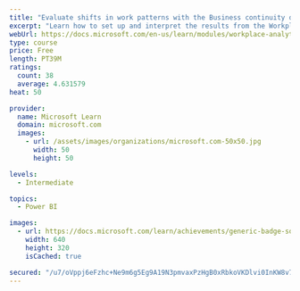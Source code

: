 ```yaml
---
title: "Evaluate shifts in work patterns with the Business continuity dashboard in Microsoft Workplace Analytics"
excerpt: "Learn how to set up and interpret the results from the Workplace Analytics Power BI Business continuity dashboard. Generate insights from the behavioral data to help navigate shifts in employee and team work patterns."
webUrl: https://docs.microsoft.com/en-us/learn/modules/workplace-analytics-business-continuity/
type: course
price: Free
length: PT39M
ratings:
  count: 38
  average: 4.631579
heat: 50

provider:
  name: Microsoft Learn
  domain: microsoft.com
  images:
    - url: /assets/images/organizations/microsoft.com-50x50.jpg
      width: 50
      height: 50

levels:
  - Intermediate

topics:
  - Power BI

images:
  - url: https://docs.microsoft.com/learn/achievements/generic-badge-social.png
    width: 640
    height: 320
    isCached: true

secured: "/u7/oVppj6eFzhc+Ne9m6g5Eg9A19N3pmvaxPzHgB0xRbkoVKDlvi0InKW8v7rIB1ti1EEZEBjgwbNZCc2Jyxnw8xBE55GGCmQXa8WBRh6mG9sGsomdmdJku3hw8z7TGuLZQaysimGe9BcHT8ZqrslDbnXmrmB8MfXFgcLl0T1PHS56UbCbM3t2/KhUcrk3UBzSSTlXCa48cQIjLhfyH2qMDBvjImGe9IJ5tU4EnC3lMCewXTlCkrBas/EaY6++xuuJ/fS51LIWDe3oN9LHJH0kTkd8PXMfdkDOM/t4Igww8zlM8Qe7pDqyZhpW7div5JK6g5FLNqd08fYh0RadDUzeq5uprJuvdLqDbuynsmlqrpt6GgygHQTohAyLpnBHUFudIu0NtmWULchqS2AFCJMfQ92qGYWrMwMIJzrOyd0w=;CvEcaJHJKhQt53lY2Nxpyw=="
---
```


